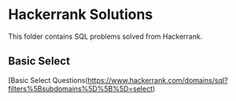 # Hackerrank Solutions

This folder contains SQL problems solved from Hackerrank.

## Basic Select
[Basic Select Questions(https://www.hackerrank.com/domains/sql?filters%5Bsubdomains%5D%5B%5D=select)
